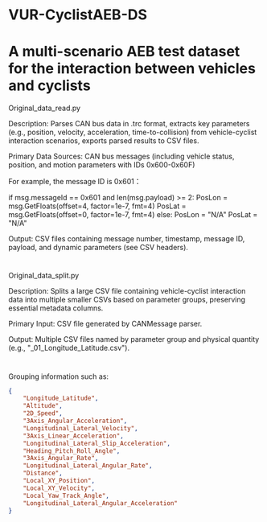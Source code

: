 # VUR-CyclistAEB-DS
# A multi-scenario AEB test dataset for the interaction between vehicles and cyclists

Original_data_read.py

Description: 
  Parses CAN bus data in .trc format, extracts key parameters (e.g., position, velocity, acceleration, time-to-collision) 
  from vehicle-cyclist interaction scenarios, exports parsed results to CSV files.
  
Primary Data Sources:
  CAN bus messages (including vehicle status, position, and motion parameters with IDs 0x600-0x60F)
  
  For example, the message ID is 0x601：
  
  if msg.messageId == 0x601 and len(msg.payload) >= 2:
    PosLon = msg.GetFloats(offset=4, factor=1e-7, fmt=4)
    PosLat = msg.GetFloats(offset=0, factor=1e-7, fmt=4)
  else:
    PosLon = "N/A"
    PosLat = "N/A"
  
Output: 
  CSV files containing message number, timestamp, message ID, payload, and dynamic parameters (see CSV headers).
# 
Original_data_split.py

Description: 
  Splits a large CSV file containing vehicle-cyclist interaction data into multiple 
  smaller CSVs based on parameter groups, preserving essential metadata columns.

Primary Input: 
  CSV file generated by CANMessage parser.
  
Output: 
  Multiple CSV files named by parameter group and physical quantity (e.g., "_01_Longitude_Latitude.csv").
# 
Grouping information such as:
```json
{
    "Longitude_Latitude",
    "Altitude",
    "2D_Speed",
    "3Axis_Angular_Acceleration",
    "Longitudinal_Lateral_Velocity",
    "3Axis_Linear_Acceleration",
    "Longitudinal_Lateral_Slip_Acceleration",
    "Heading_Pitch_Roll_Angle",
    "3Axis_Angular_Rate",
    "Longitudinal_Lateral_Angular_Rate",
    "Distance",
    "Local_XY_Position",
    "Local_XY_Velocity",
    "Local_Yaw_Track_Angle",
    "Longitudinal_Lateral_Angular_Acceleration"
}
